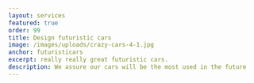 ```yaml
---
layout: services
featured: true
order: 99
title: Design futuristic cars
image: /images/uploads/crazy-cars-4-1.jpg
anchor: futuristicars
excerpt: really really great futuristic cars.
description: We assure our cars will be the most used in the future
---
```


